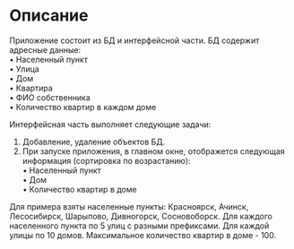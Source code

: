
# Описание
Приложение состоит из БД и интерфейсной части.
БД содержит адресные данные:<br> 
•	Населенный пункт<br>
•	Улица<br>
•	Дом<br>
•	Квартира<br>
•	ФИО собственника<br>
•	Количество квартир в каждом доме

Интерфейсная часть выполняет следующие задачи:<br>
1.	Добавление, удаление объектов БД.
2.	При запуске приложения, в главном окне, отображется следующая информация (сортировка по возрастанию):<br>
•	Населенный пункт<br>
•	Дом<br>
•	Количество квартир в доме

Для примера взяты населенные пункты: Красноярск, Ачинск, Лесосибирск, Шарыпово, Дивногорск, Сосновоборск. Для каждого населенного пункта по 5 улиц с разными префиксами. Для каждой улицы по 10 домов. Максимальное количество квартир в доме - 100.


